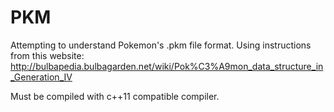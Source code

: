 PKM
===

Attempting to understand Pokemon's .pkm file format.
Using instructions from this website: http://bulbapedia.bulbagarden.net/wiki/Pok%C3%A9mon_data_structure_in_Generation_IV

Must be compiled with c++11 compatible compiler.
